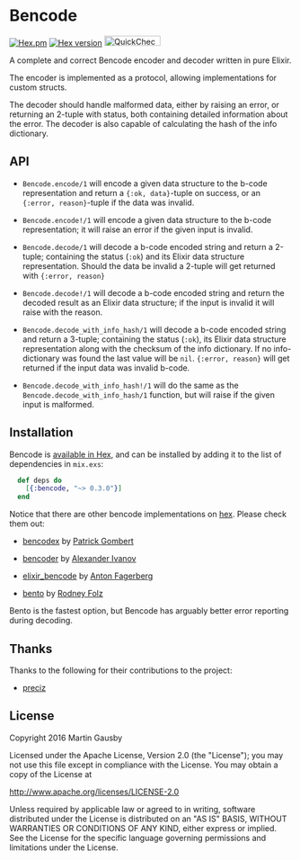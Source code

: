 # Bencode

[![Hex.pm](https://img.shields.io/hexpm/l/bencode.svg "Apache 2.0 Licensed")](https://github.com/gausby/bencode/blob/master/LICENSE)
[![Hex version](https://img.shields.io/hexpm/v/bencode.svg "Hex version")](https://hex.pm/packages/bencode)
[<img src="http://quickcheck-ci.com/p/gausby/bencode.png" alt="QuickCheck CI Status" width="100px" height="18px">](http://quickcheck-ci.com/p/gausby/bencode)

A complete and correct Bencode encoder and decoder written in pure Elixir.

The encoder is implemented as a protocol, allowing implementations for custom structs.

The decoder should handle malformed data, either by raising an error, or returning an 2-tuple with status, both containing detailed information about the error. The decoder is also capable of calculating the hash of the info dictionary.

## API

* `Bencode.encode/1` will encode a given data structure to the b-code representation and return a `{:ok, data}`-tuple on success, or an `{:error, reason}`-tuple if the data was invalid.

* `Bencode.encode!/1` will encode a given data structure to the b-code representation; it will raise an error if the given input is invalid.

* `Bencode.decode/1` will decode a b-code encoded string and return a 2-tuple; containing the status (`:ok`) and its Elixir data structure representation. Should the data be invalid a 2-tuple will get returned with `{:error, reason}`

* `Bencode.decode!/1` will decode a b-code encoded string and return the decoded result as an Elixir data structure; if the input is invalid it will raise with the reason.

* `Bencode.decode_with_info_hash/1` will decode a b-code encoded string and return a 3-tuple; containing the status (`:ok`), its Elixir data structure representation along with the checksum of the info dictionary. If no info-dictionary was found the last value will be `nil`. `{:error, reason}` will get returned if the input data was invalid b-code.

* `Bencode.decode_with_info_hash!/1` will do the same as the `Bencode.decode_with_info_hash/1` function, but will raise if the given input is malformed.

## Installation

Bencode is [available in Hex](https://hex.pm/packages/bencode), and can be installed by adding it to the list of  dependencies in `mix.exs`:

``` elixir
  def deps do
    [{:bencode, "~> 0.3.0"}]
  end
```

Notice that there are other bencode implementations on [hex](https://hex.pm/). Please check them out:

* [bencodex](https://hex.pm/packages/bencodex) by [Patrick Gombert](https://github.com/patrickgombert/)

* [bencoder](https://hex.pm/packages/bencoder) by [Alexander Ivanov](https://github.com/alehander42)

* [elixir_bencode](https://hex.pm/packages/elixir_bencode) by [Anton Fagerberg](https://github.com/AntonFagerberg/)

* [bento](https://hex.pm/packages/bento) by [Rodney Folz](https://github.com/folz/)

Bento is the fastest option, but Bencode has arguably better error reporting during decoding.

## Thanks
Thanks to the following for their contributions to the project:

  * [preciz](https://github.com/preciz)


## License

Copyright 2016 Martin Gausby

Licensed under the Apache License, Version 2.0 (the "License"); you may not use this file except in compliance with the License. You may obtain a copy of the License at

http://www.apache.org/licenses/LICENSE-2.0

Unless required by applicable law or agreed to in writing, software distributed under the License is distributed on an "AS IS" BASIS, WITHOUT WARRANTIES OR CONDITIONS OF ANY KIND, either express or implied. See the License for the specific language governing permissions and limitations under the License.
